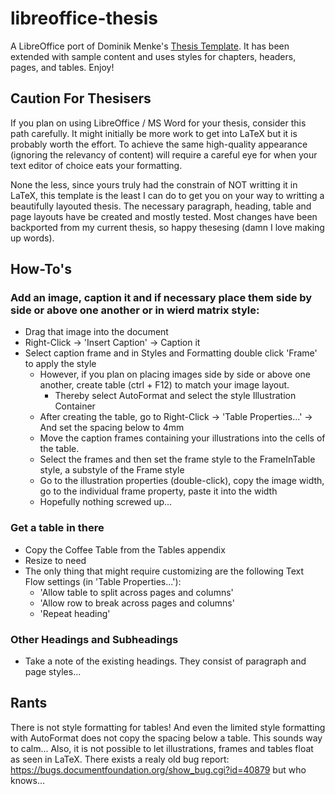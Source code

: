 # libreoffice-thesis

A LibreOffice port of Dominik Menke's [Thesis Template](https://github.com/dmke/thesis-template). It has been extended with sample content and uses styles for chapters, headers, pages, and tables. Enjoy!

## Caution For Thesisers
If you plan on using LibreOffice / MS Word for your thesis, consider this path carefully. It might initially be more work to get into LaTeX but it is probably worth the effort. To achieve the same high-quality appearance (ignoring the relevancy of content) will require a careful eye for when your text editor of choice eats your formatting.

None the less, since yours truly had the constrain of NOT writting it in LaTeX, this template is the least I can do to get you on your way to writting a beautifully layouted thesis. The necessary paragraph, heading, table and page layouts have be created and mostly tested. Most changes have been backported from my current thesis, so happy thesesing (damn I love making up words).

## How-To's

### Add an image, caption it and if necessary place them side by side or above one another or in wierd matrix style:

 * Drag that image into the document
 * Right-Click → 'Insert Caption' → Caption it
 * Select caption frame and in Styles and Formatting double click 'Frame' to apply the style
   * However, if you plan on placing images side by side or above one another, create table (ctrl + F12) to match your image layout.
     * Thereby select AutoFormat and select the style Illustration Container
   * After creating the table, go to Right-Click → 'Table Properties...' → And set the spacing below to 4mm
   * Move the caption frames containing your illustrations into the cells of the table.
   * Select the frames and then set the frame style to the FrameInTable style, a substyle of the Frame style
   * Go to the illustration properties (double-click), copy the image width, go to the individual frame property, paste it into the width 
   * Hopefully nothing screwed up...

### Get a table in there
 * Copy the Coffee Table from the Tables appendix
 * Resize to need
 * The only thing that might require customizing are the following Text Flow settings (in 'Table Properties...'):
    * 'Allow table to split across pages and columns'
    * 'Allow row to break across pages and columns'
    * 'Repeat heading'

### Other Headings and Subheadings
 * Take a note of the existing headings. They consist of paragraph and page styles...

## Rants
There is not style formatting for tables! And even the limited style formatting with AutoFormat does not copy the spacing below a table. This sounds way to calm...
Also, it is not possible to let illustrations, frames and tables float as seen in LaTeX. There exists a realy old bug report: https://bugs.documentfoundation.org/show_bug.cgi?id=40879 but who knows...